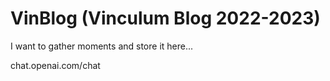 # VinBlog (Vinculum Blog 2022-2023)

I want to gather moments and store it here...

chat.openai.com/chat
